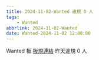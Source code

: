 ```yaml
---
title: 2024-11-02-Wanted 違規 0 人
tags:
    - Wanted
abbrlink: 2024-11-02-Wanted
date: Wanted-2024-11-02 12:00:00
---
```

Wanted 板 [板規連結](https://www.ptt.cc/bbs/Wanted/M.1608829773.A.D3B.html)
昨天違規 0 人
